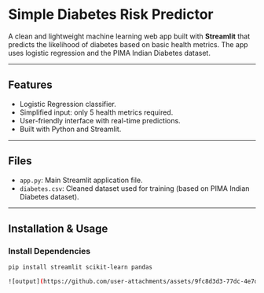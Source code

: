 # Simple Diabetes Risk Predictor

A clean and lightweight machine learning web app built with **Streamlit** that predicts the likelihood of diabetes based on basic health metrics. The app uses logistic regression and the PIMA Indian Diabetes dataset.

---

## Features

- Logistic Regression classifier.
- Simplified input: only 5 health metrics required.
- User-friendly interface with real-time predictions.
- Built with Python and Streamlit.

---

## Files

- `app.py`: Main Streamlit application file.
- `diabetes.csv`: Cleaned dataset used for training (based on PIMA Indian Diabetes dataset).

---

## Installation & Usage

### Install Dependencies

```bash
pip install streamlit scikit-learn pandas

![output](https://github.com/user-attachments/assets/9fc8d3d3-77dc-4e7d-8199-670c95fc8eee)
